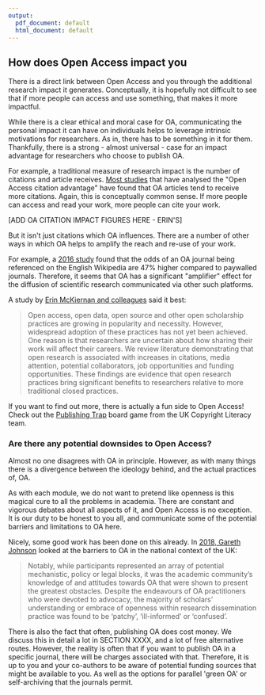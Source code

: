 ```yaml
---
output:
  pdf_document: default
  html_document: default
---
```


## How does Open Access impact you <a name="impact"></a>

There is a direct link between Open Access and you through the additional research impact it generates. Conceptually, it is hopefully not difficult to see that if more people can access and use something, that makes it more impactful.

While there is a clear ethical and moral case for OA, communicating the personal impact it can have on individuals helps to leverage intrinsic motivations for researchers. As in, there has to be something in it for them. Thankfully, there is a strong - almost universal - case for an impact advantage for researchers who choose to publish OA.

For example, a traditional measure of research impact is the number of citations and article receives. [Most studies](https://www.scienceopen.com/collection/996823e0-8104-4490-b26a-f2f733f810fb?0) that have analysed the "Open Access citation advantage" have found that OA articles tend to receive more citations. Again, this is conceptually common sense. If more people can access and read your work, more people can cite your work.

[ADD OA CITATION IMPACT FIGURES HERE - ERIN'S]

But it isn't just citations which OA influences. There are a number of other ways in which OA helps to amplify the reach and re-use of your work.

For example, a [2016 study](https://onlinelibrary.wiley.com/doi/full/10.1002/asi.23687) found that the odds of an OA journal being referenced on the English Wikipedia are 47% higher compared to paywalled journals. Therefore, it seems that OA has a significant "amplifier" effect for the diffusion of scientific research communicated via other such platforms.

A study by [Erin McKiernan and colleagues](https://github.com/OpenScienceMOOC/Module-6-Open-Access-to-Research-Papers/blob/master/Reading%20Material_Open%20Access%20to%20Research%20Papers/McKiernan%20et%20al.%2C%202016.pdf) said it best:

> Open access, open data, open source and other open scholarship practices are growing in popularity and necessity. However, widespread adoption of these practices has not yet been achieved. One reason is that researchers are uncertain about how sharing their work will affect their careers. We review literature demonstrating that open research is associated with increases in citations, media attention, potential collaborators, job opportunities and funding opportunities. These findings are evidence that open research practices bring significant benefits to researchers relative to more traditional closed practices.

If you want to find out more, there is actually a fun side to Open Access! Check out the [Publishing Trap](https://copyrightliteracy.org/resources/the-publishing-trap/) board game from the UK Copyright Literacy team.

### Are there any potential downsides to Open Access?

Almost no one disagrees with OA in principle. However, as with many things there is a divergence between the ideology behind, and the actual practices of, OA.

As with each module, we do not want to pretend like openness is this magical cure to all the problems in academia. There are constant and vigorous debates about all aspects of it, and Open Access is no exception. It is our duty to be honest to you all, and communicate some of the potential barriers and limitations to OA here.

Nicely, some good work has been done on this already. In [2018, Gareth Johnson](https://github.com/OpenScienceMOOC/Module-6-Open-Access-to-Research-Papers/blob/master/Reading%20Material_Open%20Access%20to%20Research%20Papers/Johnson%2C%202018.pdf) looked at the barriers to OA in the national context of the UK:

> Notably, while participants represented an array of potential mechanistic, policy or legal blocks, it was the academic community’s knowledge of and attitudes towards OA that were shown to present the greatest obstacles. Despite the endeavours of OA practitioners who were devoted to advocacy, the majority of scholars’ understanding or embrace of openness within research dissemination practice was found to be ‘patchy’, ‘ill-informed’ or ‘confused’.

There is also the fact that often, publishing OA does cost money. We discuss this in detail a lot in SECTION XXXX, and a lot of free alternative routes. However, the reality is often that if you want to publish OA in a specific journal, there will be charges associated with that. Therefore, it is up to you and your co-authors to be aware of potential funding sources that might be available to you. As well as the options for parallel 'green OA' or self-archiving that the journals permit.
